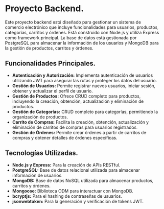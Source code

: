 # Proyecto Backend.

Este proyecto backend está diseñado para gestionar un sistema de comercio electrónico que incluye funcionalidades para usuarios, productos, categorías, carritos y órdenes. Está construido con Node.js y utiliza Express como framework principal. La base de datos está gestionada por PostgreSQL para almacenar la información de los usuarios y MongoDB para la gestión de productos, carritos y órdenes.

## Funcionalidades Principales.

- **Autenticación y Autorización:** Implementa autenticación de usuarios utilizando JWT para asegurar las rutas y proteger los datos del usuario.
- **Gestión de Usuarios:** Permite registrar nuevos usuarios, iniciar sesión, obtener y actualizar el perfil de usuario.
- **Gestión de Productos:** Ofrece CRUD completo para productos, incluyendo la creación, obtención, actualización y eliminación de productos.
- **Gestión de Categorías:** CRUD completo para categorías, permitiendo la organización de productos.
- **Carrito de Compras:** Facilita la creación, obtención, actualización y eliminación de carritos de compras para usuarios registrados.
- **Gestión de Órdenes:** Permite crear órdenes a partir de carritos de compras y obtener detalles de órdenes específicas.

## Tecnologías Utilizadas.

- **Node.js y Express:** Para la creación de APIs RESTful.
- **PostgreSQL:** Base de datos relacional utilizada para almacenar información de usuarios.
- **MongoDB:** Base de datos NoSQL utilizada para almacenar productos, carritos y órdenes.
- **Mongoose:** Biblioteca ODM para interactuar con MongoDB.
- **bcryptjs:** Para el hashing de contraseñas de usuarios.
- **jsonwebtoken:** Para la generación y verificación de tokens JWT.